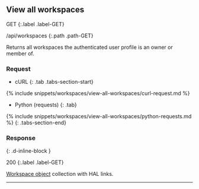 ## View all workspaces

GET
{:.label .label-GET}

/api/workspaces
{:.path .path-GET}

Returns all workspaces the authenticated user profile is an owner or member of.

### Request

- cURL
{: .tab .tabs-section-start}

{% include snippets/workspaces/view-all-workspaces/curl-request.md %}

- Python (requests)
{: .tab}

{% include snippets/workspaces/view-all-workspaces/python-requests.md %}
{: .tabs-section-end}

### Response
{: .d-inline-block }

200
{:.label .label-GET}

[Workspace object](#workspace-object) collection with HAL links.

---
